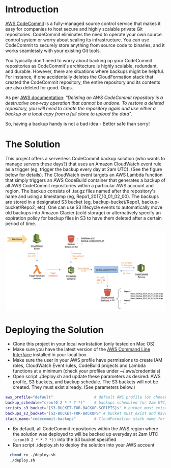 # Introduction

[AWS CodeCommit](https://aws.amazon.com/codecommit/) is a fully-managed source control service that makes it easy for companies to host secure and highly scalable private Git repositories. CodeCommit eliminates the need to operate your own source control system or worry about scaling its infrastructure. You can use CodeCommit to securely store anything from source code to binaries, and it works seamlessly with your existing Git tools.

You typically don't need to worry about backing up your CodeCommit repositories as CodeCommit's architecture is highly scalable, redundant, and durable. However, there are situations where backups might be helpful. For instance, if one accidentally deletes the CloudFormation stack that created the CodeCommit repository, the entire repository and its contents
are also deleted for good. Oops. 

As per [AWS documentation](https://aws.amazon.com/codecommit/faqs/): _"Deleting an AWS CodeCommit repository is a destructive one-way operation that cannot be undone. To restore a deleted repository, you will need to create the repository again and use either a backup or a local copy from a full clone to upload the data_". 

So, having a backup handy is not a bad idea - Better safe than sorry!

# The Solution

This project offers a serverless CodeCommit backup solution (who wants to manage servers these days?) that uses an Amazon CloudWatch event rule as a trigger (eg, trigger the backup every day at 2am UTC). (See the figure below for details). The CloudWatch event targets an AWS Lambda function that simply triggers an AWS CodeBuild container that generates a backup of all AWS CodeCommit repositories within a particular AWS account and region. The backup consists of .tar.gz files named after the repository's name and using a timestamp (eg, Repo1_2017_10_01_02_00). The backups are stored in a designated S3 bucket (eg, backup-bucket/Repo1, backup-bucket/Repo2, etc). One can use S3 lifecycle events to automatically move old backups into Amazon Glacier (cold storage) or alternatively specify an expiration policy for backup files in S3 to have them deleted after a certain period of time.

![approach-overview](codecommit_backup_approach.png)

# Deploying the Solution

* Clone this project in your local workstation (only tested on Mac OS)
* Make sure you have the latest version of the [AWS Command Line Interface](http://docs.aws.amazon.com/cli/latest/userguide/installing.html) installed in your local box
* Make sure the user in your AWS profile have permissions to create IAM roles, CloudWatch Event rules, CodeBuild projects and Lambda functions at a minimum (check your profiles under ~/.aws/credentials)
* Open script ./deploy.sh and update these parameters as desired: AWS profile, S3 buckets, and backup schedule. The S3 buckets
will not be created. They must exist already. (See parameters below.)

```bash
aws_profile="default"                  # default AWS profile (or choose another profile)
backup_schedule="cron(0 2 * * ? *)"    # backups scheduled for 2am UTC, everyday
scripts_s3_bucket="[S3-BUCKET-FOR-BACKUP-SCRIPTS]s" # bucket must exist in the SAME region the deployment is taking place
backups_s3_bucket="[S3-BUCKET-FOR-BACKUPS" # bucket must exist and have no policy that disallows PutObject from CodeBuild
stack_name="codecommit-backups"        # CloudFormation stack name for the solution
```

* By default, all CodeCommit repositories within the AWS region where the solution was deployed to will be backed up everyday at 2am UTC `(cron(0 2 * * ? *))` into the S3 bucket specified
* Run script ./deploy.sh to deploy the solution into your AWS account

```bash
  chmod +x ./deploy.sh
  ./deploy.sh
```

